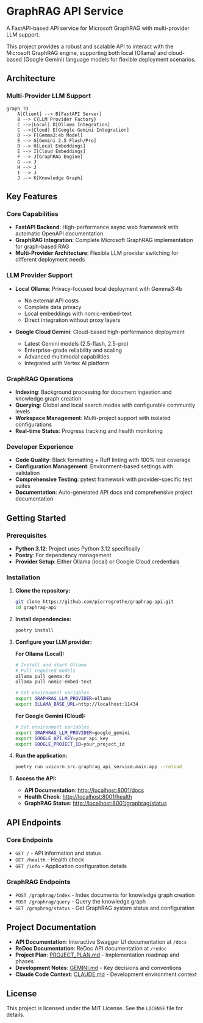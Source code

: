 # GraphRAG API Service

A FastAPI-based API service for Microsoft GraphRAG with multi-provider LLM support.

This project provides a robust and scalable API to interact with the Microsoft GraphRAG engine, supporting both local (Ollama) and cloud-based (Google Gemini) language models for flexible deployment scenarios.

## Architecture

### Multi-Provider LLM Support

```mermaid
graph TD
    A[Client] --> B[FastAPI Server]
    B --> C{LLM Provider Factory}
    C -->|Local| D[Ollama Integration]
    C -->|Cloud| E[Google Gemini Integration]
    D --> F[Gemma3:4b Model]
    E --> G[Gemini 2.5 Flash/Pro]
    D --> H[Local Embeddings]
    E --> I[Cloud Embeddings]
    F --> J[GraphRAG Engine]
    G --> J
    H --> J
    I --> J
    J --> K[Knowledge Graph]
```

## Key Features

### Core Capabilities

* **FastAPI Backend**: High-performance async web framework with automatic OpenAPI documentation
* **GraphRAG Integration**: Complete Microsoft GraphRAG implementation for graph-based RAG
* **Multi-Provider Architecture**: Flexible LLM provider switching for different deployment needs

### LLM Provider Support

* **Local Ollama**: Privacy-focused local deployment with Gemma3:4b
  * No external API costs
  * Complete data privacy
  * Local embeddings with nomic-embed-text
  * Direct integration without proxy layers

* **Google Cloud Gemini**: Cloud-based high-performance deployment
  * Latest Gemini models (2.5-flash, 2.5-pro)
  * Enterprise-grade reliability and scaling  
  * Advanced multimodal capabilities
  * Integrated with Vertex AI platform

### GraphRAG Operations

* **Indexing**: Background processing for document ingestion and knowledge graph creation
* **Querying**: Global and local search modes with configurable community levels
* **Workspace Management**: Multi-project support with isolated configurations
* **Real-time Status**: Progress tracking and health monitoring

### Developer Experience  

* **Code Quality**: Black formatting + Ruff linting with 100% test coverage
* **Configuration Management**: Environment-based settings with validation
* **Comprehensive Testing**: pytest framework with provider-specific test suites
* **Documentation**: Auto-generated API docs and comprehensive project documentation

## Getting Started

### Prerequisites

* **Python 3.12**: Project uses Python 3.12 specifically
* **Poetry**: For dependency management
* **Provider Setup**: Either Ollama (local) or Google Cloud credentials

### Installation

1. **Clone the repository:**

    ```bash
    git clone https://github.com/pierregrothe/graphrag-api.git
    cd graphrag-api
    ```

2. **Install dependencies:**

    ```bash
    poetry install
    ```

3. **Configure your LLM provider:**

   **For Ollama (Local):**

   ```bash
   # Install and start Ollama
   # Pull required models
   ollama pull gemma:4b
   ollama pull nomic-embed-text
   
   # Set environment variables
   export GRAPHRAG_LLM_PROVIDER=ollama
   export OLLAMA_BASE_URL=http://localhost:11434
   ```

   **For Google Gemini (Cloud):**

   ```bash
   # Set environment variables
   export GRAPHRAG_LLM_PROVIDER=google_gemini
   export GOOGLE_API_KEY=your_api_key
   export GOOGLE_PROJECT_ID=your_project_id
   ```

4. **Run the application:**

    ```bash
    poetry run uvicorn src.graphrag_api_service.main:app --reload
    ```

5. **Access the API:**

    * **API Documentation**: <http://localhost:8001/docs>
    * **Health Check**: <http://localhost:8001/health>
    * **GraphRAG Status**: <http://localhost:8001/graphrag/status>

## API Endpoints

### Core Endpoints

* `GET /` - API information and status
* `GET /health` - Health check
* `GET /info` - Application configuration details

### GraphRAG Endpoints

* `POST /graphrag/index` - Index documents for knowledge graph creation
* `POST /graphrag/query` - Query the knowledge graph
* `GET /graphrag/status` - Get GraphRAG system status and configuration

## Project Documentation

* **API Documentation**: Interactive Swagger UI documentation at `/docs`
* **ReDoc Documentation**: ReDoc API documentation at `/redoc`
* **Project Plan**: [PROJECT_PLAN.md](PROJECT_PLAN.md) - Implementation roadmap and phases
* **Development Notes**: [GEMINI.md](GEMINI.md) - Key decisions and conventions  
* **Claude Code Context**: [CLAUDE.md](CLAUDE.md) - Development environment context

## License

This project is licensed under the MIT License. See the `LICENSE` file for details.
